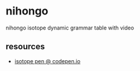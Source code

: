 # nihongo
nihongo isotope dynamic grammar table with video

## resources
* [isotope pen @ codepen.io](https://codepen.io/desandro/pen/nFrte)


